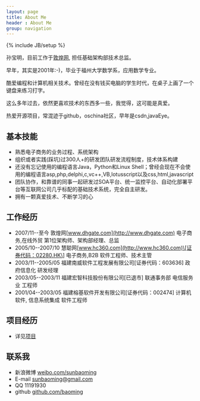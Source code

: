 ```yaml
---
layout: page
title: About Me
header : About Me
group: navigation
---
```

{% include JB/setup %}


孙宝明，目前工作于[敦煌网](http://www.dhgate.com), 担任基础架构部技术总监。  

早年，其实是2001年:-)，毕业于福州大学数学系，应用数学专业。 

酷爱编程和计算机相关技术。曾经在没有钱买电脑的学生时代，在桌子上画了一个键盘来练习打字。 

这么多年过去，依然更喜欢技术的东西多一些，我觉得，这可能是真爱。  

热爱开源项目，常混迹于github，oschina社区，早年是csdn,javaEye。 


## 基本技能
* 熟悉电子商务的业务过程、系统架构
* 组织或者实践(踩坑)过300人+的研发团队研发流程制度，技术体系构建
* 还没有忘记使用的编程语言Java，Python和Linux Shell；曾经会现在不会使用的编程语言asp,php,delphi,c,vc++,VB,lotusscript以及css,html,javascript
* 团队协作，和靠谱的同事一起研发过SOA平台、统一监控平台、自动化部署平台等互联网公司几乎标配的基础技术系统，完全自主研发。
* 拥有一颗真爱技术、不断学习的心

## 工作经历

* 2007/11--至今 敦煌网[www.dhgate.com](http://www.dhgate.com)  电子商务,在线外贸 第1位架构师、架构部经理、总监  
* 2005/10--2007/10 慧聪网[www.hc360.com](http://www.hc360.com)\[证券代码：02280.HK\] 电子商务,B2B 软件工程师、技术主管  
* 2003/11--2005/05 福建南威软件工程发展有限公司\[证券代码：603636\] 政府信息化 研发经理   
* 2003/05--2003/11 福建宏智科技股份有限公司\[已退市\] 联通事务部 电信服务业  工程师   
* 2001/04--2003/05 福建榕基软件开发有限公司\[证券代码：002474\]  计算机软件, 信息系统集成  软件工程师  

## 项目经历

* 详见[项目](http://www.sunbaoming.cn/projects.html)

## 联系我

* 新浪微博 [weibo.com/sunbaoming](http://weibo.com/sunbaoming) 
* E-mail  sunbaoming@gmail.com 
* QQ      11191930
* github  [github.com/baoming](https://github.com/baoming)




